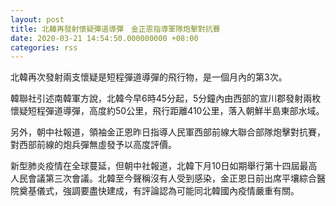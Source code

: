 ```yaml
---
layout: post
title: 北韓再發射懷疑彈道導彈　金正恩指導軍隊炮擊對抗賽
date: 2020-03-21 14:54:50.000000000 +08:00
categories: rss
---
```


北韓再次發射兩支懷疑是短程彈道導彈的飛行物，是一個月內的第3次。

韓聯社引述南韓軍方說，北韓今早6時45分起，5分鐘內由西部的宣川郡發射兩枚懷疑短程彈道導彈，高度約50公里，飛行距離410公里，落入朝鮮半島東部水域。

另外，朝中社報道，領袖金正恩昨日指導人民軍西部前線大聯合部隊炮擊對抗賽，對西部前線的炮兵彈無虛發予以高度評價。

新型肺炎疫情在全球蔓延，但朝中社報道，北韓下月10日如期舉行第十四屆最高人民會議第三次會議。北韓至今聲稱沒有人受到感染，金正恩日前出席平壤綜合醫院奠基儀式，強調要盡快建成，有評論認為可能同北韓國內疫情嚴重有關。
